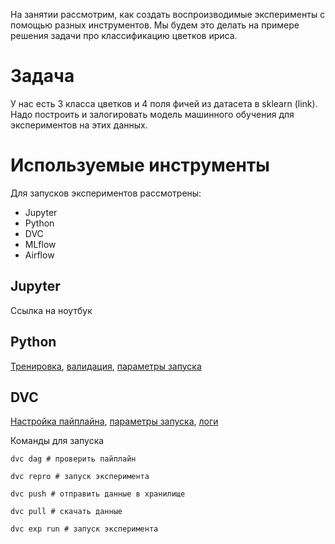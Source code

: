 На занятии рассмотрим, как создать воспроизводимые эксперименты с помощью разных инструментов. 
Мы будем это делать на примере решения задачи про классификацию цветков ириса.

# Задача
У нас есть 3 класса цветков и 4 поля фичей из датасета в sklearn (link).
Надо построить и залогировать модель машинного обучения для экспериментов на этих данных.

# Используемые инструменты
Для запусков экспериментов рассмотрены: 
- Jupyter
- Python
- DVC
- MLflow
- Airflow

## Jupyter
Ссылка на ноутбук

## Python 
[Тренировка](https://github.com/mastryukov1990/ml_pipeline_iris/blob/main/lib/train.py), [валидация](https://github.com/mastryukov1990/ml_pipeline_iris/blob/main/lib/eval.py), [параметры запуска](https://github.com/mastryukov1990/ml_pipeline_iris/blob/main/params.yaml)

## DVC
[Настройка пайплайна](https://github.com/mastryukov1990/ml_pipeline_iris/blob/main/dvc.yaml), [параметры запуска](https://github.com/mastryukov1990/ml_pipeline_iris/blob/main/params.yaml), [логи](https://github.com/mastryukov1990/ml_pipeline_iris/blob/main/dvc.lock)

Команды для запуска
```
dvc dag # проверить пайплайн

dvc repro # запуск эксперимента

dvc push # отправить данные в хранилище

dvc pull # скачать данные

dvc exp run # запуск эксперимента
```
